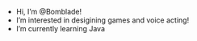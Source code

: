 - Hi, I’m @Bomblade!
- I’m interested in desigining games and voice acting!
- I’m currently learning Java 

<!---
Bomblade/Bomblade is a ✨ special ✨ repository because its `README.md` (this file) appears on your GitHub profile.
You can click the Preview link to take a look at your changes.
--->
